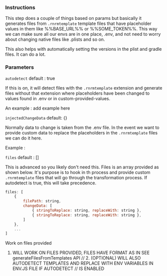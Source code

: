 ### Instructions

This step does a couple of things based on params but basically it generates files from `.rnrmtemplate` template files that have placeholder values in them like %%BASE_URL%% or %%SOME_TOKEN%%. This way we can make sure all our envs are in one place, .env, and not need to worry about changing native files like .plists and so on.

This also helps with automatically setting the versions in the plist and gradle files. It can do a lot.

### Parameters

`autodetect`
default : true

If this is on, it will detect files with the `.rnrmtemplate` extension and generate files without that extension where placeholders have been changed to values found in .env or in custom-provided-values.

An example : add example here

`injectedChangeData`
default: {}

Normally data to change is taken from the .env file. In the event we want to provide custom data to replace the placeholders in the `.rnrmtemplate` files we can do it here.

Example : 

`files`
default : []

This is advanced so you likely don't need this. Files is an array provided as shown below. It's purpose is to hook in th process and provide custom `.rnrmtemplate` files that will go through the transformation process. If autodetect is true, this will take precedence. 

```js
files: [
    {
        filePath: string,
        changeData: [
            { stringToReplace: string, replaceWith: string },
            { stringToReplace: string, replaceWith: string },
        ]
    },
    ...
]
```


Work on files provided
1. WILL WORK ON FILES PROVIDED, FILES HAVE FORMAT AS IN SEE generateFilesFromTemplates API
// 2. (OPTIONAL) WILL ALSO AUTODETECT TEMPLATES AND REPLACE WITH ENV VARIABLES IN ENV.JS FILE IF AUTODETECT
// IS ENABLED 